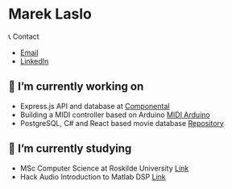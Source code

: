 # Marek Laslo



:telephone_receiver: Contact
- [Email](mailto:decagon06_planner@icloud.com)
- [LinkedIn](https://www.linkedin.com/in/marek-laslo-815727159/)



## 🔭 I’m currently working on
- Express.js API and database at [Componental](https://github.com/Componental)
- Building a MIDI controller based on Arduino [MIDI Arduino](https://github.com/MarLaslo/midi_arduino)
- PostgreSQL, C# and React based movie database [Repository](https://github.com/RUC-MSc-CS-CIT-2024)



## 🌱 I’m currently studying
- MSc Computer Science at Roskilde University [Link](https://ruc.dk/en/master/computer-science)
- Hack Audio Introduction to Matlab DSP [Link](https://www.taylorfrancis.com/books/mono/10.4324/9781351018463/hack-audio-eric-tarr)

  
<!--
**MarLaslo/MarLaslo** is a ✨ _special_ ✨ repository because its `README.md` (this file) appears on your GitHub profile.

Here are some ideas to get you started:

- 
- 👯 I’m looking to collaborate on ...
- 🤔 I’m looking for help with ...
- 💬 Ask me about ...
- 📫 How to reach me: ...
- 😄 Pronouns: ...
- ⚡ Fun fact: ...
-->
